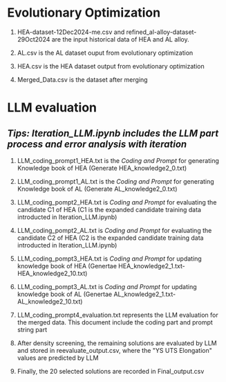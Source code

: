 # **Evolutionary Optimization**

1. HEA-dataset-12Dec2024-me.csv and refined_al-alloy-dataset-29Oct2024 are the input historical data of HEA and AL alloy.

2. AL.csv is the AL dataset ouput from evolutionary optimization

3. HEA.csv is the HEA dataset output from evolutionary optimization

4. Merged_Data.csv is the dataset after merging 


# **LLM evaluation**
## *Tips: Iteration_LLM.ipynb includes the LLM part process and error analysis with iteration*

1. LLM_coding_prompt1_HEA.txt is the *Coding and Prompt* for generating Knowledge book of HEA (Generate HEA_knowledge2_0.txt)

2. LLM_coding_prompt1_AL.txt is the *Coding and Prompt* for generating Knowledge book of AL (Generate AL_knowledge2_0.txt)

3. LLM_coding_pompt2_HEA.txt is *Coding and Prompt* for evaluating the candidate C1 of HEA (C1 is the expanded candidate training data introducted in Iteration_LLM.ipynb)

4. LLM_coding_pompt2_AL.txt is *Coding and Prompt* for evaluating the candidate C2 of HEA (C2 is the expanded candidate training data introducted in Iteration_LLM.ipynb)

5. LLM_coding_pompt3_HEA.txt is *Coding and Prompt* for updating knowledge book of HEA (Genertae HEA_knowledge2_1.txt-HEA_knowledge2_10.txt)

6. LLM_coding_pompt3_AL.txt is *Coding and Prompt* for updating knowledge book of AL (Genertae AL_knowledge2_1.txt-AL_knowledge2_10.txt)

7. LLM_coding_prompt4_evaluation.txt represents the LLM evaluation for the merged data. This document include the coding part and prompt string part

9. After density screening, the remaining solutions are evaluated by LLM and stored in reevaluate_output.csv, where the "YS UTS Elongation" values are predicted by LLM

10. Finally, the 20 selected solutions are recorded in Final_output.csv
